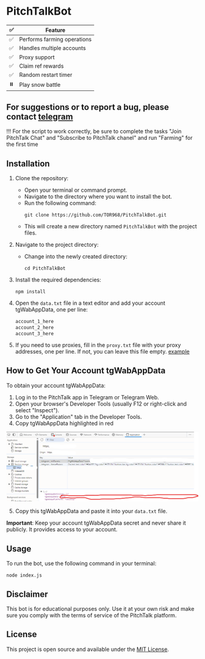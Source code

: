 # PitchTalkBot

| ✅  | Feature                     |
| --- | --------------------------- |
| ✅  | Performs farming operations |
| ✅  | Handles multiple accounts   |
| ✅  | Proxy support               |
| ✅  | Claim ref rewards           |
| ✅  | Random restart timer |
| ⏸️  | Play snow battle       |

## For suggestions or to report a bug, please contact [telegram](https://t.me/tor_dev)

 !!! For the script to work correctly, be sure to complete the tasks "Join PitchTalk Chat" and "Subscribe to PitchTalk chanel" and run "Farming" for the first time

## Installation

1. Clone the repository:

    - Open your terminal or command prompt.
    - Navigate to the directory where you want to install the bot.
    - Run the following command:
        ```
        git clone https://github.com/TOR968/PitchTalkBot.git
        ```
    - This will create a new directory named `PitchTalkBot` with the project files.

2. Navigate to the project directory:

    - Change into the newly created directory:
        ```
        cd PitchTalkBot
        ```

3. Install the required dependencies:

    ```
    npm install
    ```

4. Open the `data.txt` file in a text editor and add your account tgWabAppData, one per line:

    ```
    account_1_here
    account_2_here
    account_3_here
    ```

5. If you need to use proxies, fill in the `proxy.txt` file with your proxy addresses, one per line. If not, you can leave this file empty. [example](proxy-example.txt)

## How to Get Your Account tgWabAppData

To obtain your account tgWabAppData:

1. Log in to the PitchTalk app in Telegram or Telegram Web.
2. Open your browser's Developer Tools (usually F12 or right-click and select "Inspect").
3. Go to the "Application" tab in the Developer Tools.
4. Copy tgWabAppData highlighted in red 

![img](image.png)

5. Copy this tgWabAppData and paste it into your `data.txt` file.

**Important**: Keep your account tgWabAppData secret and never share it publicly. It provides access to your account.

## Usage

To run the bot, use the following command in your terminal:

```
node index.js
```

## Disclaimer

This bot is for educational purposes only. Use it at your own risk and make sure you comply with the terms of service of the PitchTalk platform.

## License

This project is open source and available under the [MIT License](LICENSE).
